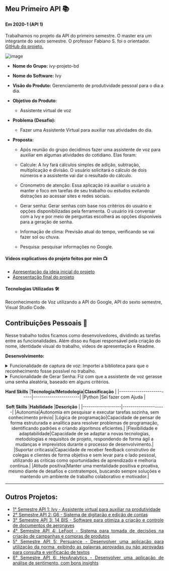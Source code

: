 ## Meu Primeiro API  📚

#### Em 2020-1 (API 1)
Trabalhamos no projeto da API do primeiro semestre. O master era um integrante do sexto semestre. O professor Fabiano S. foi o orientador. [GitHub do projeto.](https://github.com/Projeto-Integrador-BD)<br> 

![image](https://github.com/HelenAlevato/Bertoti/assets/61571753/dbc951d1-8479-4585-b2e5-a96b93319770)


- **Nome do Grupo:** ivy-projeto-bd
- **Nome do Software:**  Ivy
- **Visão do Produto:** Gerenciamento de produtividade pessoal para o dia a dia.
     
 - **Objetivo do Produto:** 
	  - Assistente virtual de voz
  
- **Problema (Desafio):** 

	- Fazer uma Assistente Virtual para auxiliar nas atividades do dia.

- **Proposta:**

	- Após reunião do grupo decidimos fazer uma assistente de voz para auxiliar em algumas atividades do cotidiano. Elas foram:
	
	- Calcule: A Ivy fará cálculos simples de adição, subtração, multiplicação e divisão. O usuário solicitará o cálculo de dois números e a assistente vai dar o resultado do cálculo.

	- Cronometro de atenção: Essa aplicação irá auxiliar o usuário a manter o foco em tarefas de seu trabalho ou estudos evitando distrações ao acessar sites e redes sociais.
	
	- Gerar senha: Gerar senhas com base nos critérios do usuário e opções disponibilizadas pela ferramenta. O usuário irá conversar com a Ivy e por meio de perguntas escolherá as opções disponíveis para a geração de senha.
	
	- Informação de clima: Previsão atual do tempo, verificando se vai fazer sol ou chuva.
	
	- Pesquisa: pesquisar informações no Google.

#### Vídeos explicativos do projeto feitos por mim 📺
- [Apresentação da ideia inicial do projeto](https://www.youtube.com/watch?v=mC4Ij5v4oQo)
- [Apresentação final do projeto](https://www.youtube.com/watch?v=nHQFg2epm9o)

#### Tecnologias Utilizadas 🛠
Reconhecimento de Voz utilizando a API do Google, API do sexto semestre, Visual Studio Code.

## Contribuições Pessoais 👩
Nesse trabalho todos ficamos como desenvolvedores, dividindo as tarefas entre as funcionalidades. Além disso eu fiquei responsável pela criação do nome, identidade visual do trabalho, vídeos de apresentação e Readme.
<br/>

**Desenvolvimento:**  

<details>
  <summary>Funcionalidade de captura de voz: Importei a biblioteca para que o reconhecimento fosse possível no trabalho.</summary>
  
  ```python
    # Necessário instalar o pyAudio: 
	# pip install pyaudio
	# depois instala o speech_recognition: 
	# pip install SpeechRecognition
	import speech_recognition as sr

	# cria uma variavel para reconhecimento do audio
	reconhecedor = sr.Recognizer()

	with sr.Microphone() as source:
	    # passar o que o programa ouviu para a variavel audio
	    audio = reconhecedor.listen(source)

	    # imprime o audio e passa para o algoritmo de reconhecimento escolhido
	    # no caso, a google
	    print(reconhecedor.recognize_google(audio, language="pt-BR"))

	print("FIM DO PROGRAMA") 
  ```
</details>

<details>
  <summary>Funcionalidade de Gerar Senha: Fiz com que a assistente de voz gerasse uma senha aleatória, baseado em alguns critérios.</summary>
  
  ```python
	def gerar_senha():
	lista_simbolos= ["!", "@", "#", "$", "%", "&", "*"]
	letras = ["a", "b", "c", "d","e","f","g","i","j","k","l","m","n","o","p","q","r","s","t","u","v","w","x","y","z"]
	gerar_palavras = True
	gerar_numeros = True
	gerar_0_9 = True
	gerar_simbolos = True
	gerar_abc = True
	qtde_abc = 5
	gerar_maiusculo = True
	senha = ""
	if gerar_simbolos:
	valor = random.randint(0, len(lista_simbolos))
	senha += lista_simbolos[valor]
	if gerar_numeros:
	if gerar_0_9:
	valor = random.randint(0, 9)
	senha += str(valor)
	if gerar_abc:
	for i in range(qtde_abc):
	valor = random.randint(0, len(letras))
	senha += letras[valor]
	print ("sua senha é: " + senha)
	return senha
  ```
</details>

<div align="center">

**Hard Skills**
|**Tecnologia/Metodologia**|**Classificação**      |
|--------------------------|-----------------------|
|Python                    |Sei fazer com Ajuda    |


**Soft Skills**
|**Habilidade**     |**Descrição**        |
|-------------------|---------------------|
|Autonomia|Autonomia em pesquisar e executar tarefas sozinha, sem conhecimento prévio|
|Lógica de programação|Capacidade de pensar de forma estruturada e analítica para resolver problemas de programação, identificando padrões e criando algoritmos eficientes.|
|Flexibilidade e adaptabilidade|Capacidade de se adaptar a novas tecnologias, metodologias e requisitos de projeto, respondendo de forma ágil a mudanças e imprevistos durante o processo de desenvolvimento.|
|Suportar críticasia|Capacidade de receber feedback construtivo de colegas e clientes de forma objetiva e sem levar para o lado pessoal, utilizando as críticas como oportunidades de aprendizado e melhoria contínua.|
|Atitude positiva|Manter uma mentalidade positiva e proativa, mesmo diante de desafios e contratempos, buscando sempre soluções e mantendo um ambiente de trabalho colaborativo e motivador.|

</div>

___________
<div align="justify">

## Outros Projetos:

- [1° Semestre API 1: Ivy - Assistente virtual para auxiliar na produtividade](https://github.com/HelenAlevato/Bertoti/blob/main/Metodologia%20da%20Pesquisa%20Cientifico%20Tecnol%C3%B3gica/API_1.md) 
- [2° Semestre API 2: G6 - Sistema de digitação e edição de contas](https://github.com/HelenAlevato/Bertoti/blob/main/Metodologia%20da%20Pesquisa%20Cientifico%20Tecnol%C3%B3gica/API%20_2.md)
- [3° Semestre API 3: 14 BIS - Software para otimiza a criação e controle de documentos de aeronaves](https://github.com/HelenAlevato/Bertoti/blob/main/Metodologia%20da%20Pesquisa%20Cientifico%20Tecnol%C3%B3gica/API%20_3.md)
- [4° Semestre API 4: LeFoot - Sistema para tomada de decisões na criação de campanhas e compras de produtos ](https://github.com/HelenAlevato/Bertoti/blob/main/Metodologia%20da%20Pesquisa%20Cientifico%20Tecnol%C3%B3gica/API%20_4.md)
- [5° Semestre API 5: Persuance - Desenvolver uma aplicação para utilização da norma, exibindo as palavras aprovadas ou não aprovadas para consulta e verificação de textos](https://github.com/HelenAlevato/Bertoti/blob/main/Metodologia%20da%20Pesquisa%20Cientifico%20Tecnol%C3%B3gica/API_5.md)
- [6° Semestre API 6: HexAnalytics - Desenvolver uma aplicação de análise de sentimento, com bons insights](https://github.com/HelenAlevato/Bertoti/blob/main/Metodologia%20da%20Pesquisa%20Cientifico%20Tecnol%C3%B3gica/API_6.md)

</div>
